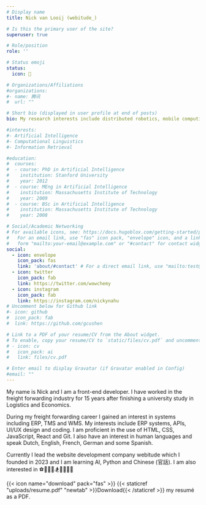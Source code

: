 ```yaml
---
# Display name
title: Nick van Looij (webitude_)

# Is this the primary user of the site?
superuser: true

# Role/position
role: ''

# Status emoji
status:
  icon: 🎸

# Organizations/Affiliations
#organizations:
#- name: 腾讯
#  url: ""

# Short bio (displayed in user profile at end of posts)
bio: My research interests include distributed robotics, mobile computing and programmable matter.

#interests:
#- Artificial Intelligence
#- Computational Linguistics
#- Information Retrieval

#education:
#  courses:
#  - course: PhD in Artificial Intelligence
#    institution: Stanford University
#    year: 2012
#  - course: MEng in Artificial Intelligence
#    institution: Massachusetts Institute of Technology
#    year: 2009
#  - course: BSc in Artificial Intelligence
#    institution: Massachusetts Institute of Technology
#    year: 2008

# Social/Academic Networking
# For available icons, see: https://docs.hugoblox.com/getting-started/page-builder/#icons
#   For an email link, use "fas" icon pack, "envelope" icon, and a link in the
#   form "mailto:your-email@example.com" or "#contact" for contact widget.
social:
  - icon: envelope
    icon_pack: fas
    link: 'about/#contact' # For a direct email link, use "mailto:test@example.org".
  - icon: twitter
    icon_pack: fab
    link: https://twitter.com/wowchemy
  - icon: instagram
    icon_pack: fab
    link: https://instagram.com/nickynahu
# Uncomment below for Github link
#- icon: github
#  icon_pack: fab
#  link: https://github.com/gcushen

# Link to a PDF of your resume/CV from the About widget.
# To enable, copy your resume/CV to `static/files/cv.pdf` and uncomment the lines below.
# - icon: cv
#   icon_pack: ai
#   link: files/cv.pdf

# Enter email to display Gravatar (if Gravatar enabled in Config)
#email: ""
---
```

My name is Nick and I am a front-end developer. I have worked in the freight forwarding industry for 15 years after finishing a university study in Logistics and Economics. 

During my freight forwarding career I gained an interest in systems including ERP, TMS and WMS. My interests include ERP systems, APIs, UI/UX design and coding. I am proficient in the use of HTML, CSS, JavaScript, React and Git. I also have an interest in human languages and speak Dutch, English, French, German and some Spanish.

Currently I lead the website development company webitude which I founded in 2023 and I am learning AI, Python and Chinese (官話). I am also interested in ⚽️🏄‍♂️🎿🏂🚴‍♂️🎸🥋

{{< icon name="download" pack="fas" >}} {{< staticref "uploads/resume.pdf" "newtab" >}}Download{{< /staticref >}} my resumé as a PDF.
